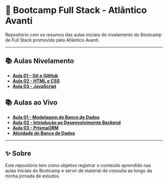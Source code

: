 # 🚀 Bootcamp Full Stack - Atlântico Avanti

Repositório com os resumos das aulas iniciais de nivelamento do Bootcamp de Full Stack promovido pela Atlântico Avanti.

---

## 📚 Aulas Nivelamento

- [**Aula 01 – Git e GitHub**](./Aulas%20Nivelamento/Aula%2001%20-%20Git%20e%20Github/)
- [**Aula 02 - HTML e CSS**](./Aulas%20Nivelamento/Aula%2002%20-%20Html%20e%20CSS/)
- [**Aula 03 - JavaScript**](./Aulas%20Nivelamento/Aula%2003%20-%20JavaScript/)


## 📚 Aulas ao Vivo

- [**Aula 01 - Modelagem de Banco de Dados**](./Aulas%20ao%20Vivo/Aula%2001%20-%20Modelagem%20de%20Banco%20de%20Dados/)
- [**Aula 02 - Introdução ao Desenvolvimento Backend**](./Aulas%20ao%20Vivo/Aula%2002%20-%20Introdução%20ao%20Desenvolvimento%20Backend/)
- [**Aula 03 - PrismaORM**](./Aulas%20ao%20Vivo/Aula%2003%20-%20PrismaORM/)
- [**Atividade de Banco de Dados**](./Aulas%20ao%20Vivo/Atividade%20de%20Banco%20de%20Dados/Atividade%2001%20-%20Banco%20de%20Dados%20-%20DFS%202025.2%20-%20Lara%20Corsini.pdf)

---

## ✨ Sobre

Este repositório tem como objetivo registrar o conteúdo aprendido nas aulas iniciais do Bootcamp e servir de material de consulta ao longo da minha jornada de estudos.